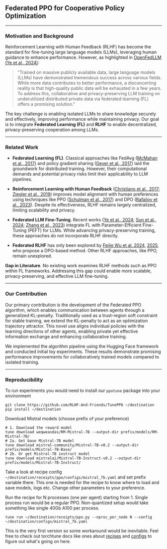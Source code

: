 ## Federated PPO for Cooperative Policy Optimization

---

### Motivation and Background  
Reinforcement Learning with Human Feedback (RLHF) has become the standard for fine-tuning large language models (LLMs), leveraging human guidance to enhance performance. However, as highlighted in [OpenFedLLM (Ye et al., 2024)](https://arxiv.org/abs/2402.06954):  

> "Trained on massive publicly available data, large language models (LLMs) have demonstrated tremendous success across various fields. While more data contributes to better performance, a disconcerting reality is that high-quality public data will be exhausted in a few years. To address this, collaborative and privacy-preserving LLM training on underutilized distributed private data via federated learning (FL) offers a promising solution."

The key challenge is enabling isolated LLMs to share knowledge securely and effectively, improving performance while maintaining privacy. Our goal is to integrate **Federated Learning (FL)** and **RLHF** to enable decentralized, privacy-preserving cooperation among LLMs.

---

### Related Work  

- **Federated Learning (FL)**. Classical approaches like FedAvg ([McMahan et al., 2017](https://arxiv.org/abs/1602.05629)) and policy gradient sharing ([Geyer et al., 2017](https://arxiv.org/abs/1712.07557)) laid the groundwork for distributed training. However, their computational demands and potential privacy risks limit their applicability to LLM pipelines.  

- **Reinforcement Learning with Human Feedback** ([Christiano et al., 2017](https://arxiv.org/abs/1706.03741); [Ziegler et al., 2019](https://arxiv.org/abs/1909.08593)) improves model alignment with human preferences using techniques like PPO ([Schulman et al., 2017](https://arxiv.org/abs/1707.06347)) and DPO ([Rafailov et al., 2023](https://arxiv.org/abs/2305.18290)). Despite its effectiveness, RLHF remains largely centralized, limiting scalability and privacy.  

- **Federated LLM Fine-Tuning**. Recent works ([Ye et al., 2024](https://arxiv.org/abs/2402.06954); [Sun et al., 2024](https://arxiv.org/abs/2403.12313); [Zhang et al., 2023](https://arxiv.org/abs/2305.05644)) integrate FL with Parameter-Efficient Fine-Tuning (PEFT) for LLMs. While advancing privacy-preserving training, these approaches do not incorporate RLHF directly.  

- **Federated RLHF** has only been explored by [Feijie Wu et al. 2024](https://arxiv.org/abs/2407.03038), [2025](https://openreview.net/forum?id=mqNKiEB6pd), who propose a DPO-based method. Other RLHF approaches, like PPO, remain unexplored.  

**Gap in Literature**. No existing work examines RLHF methods such as PPO within FL frameworks. Addressing this gap could enable more scalable, privacy-preserving, and effective LLM fine-tuning.

---

### Our Contribution

Our primary contribution is the development of the Federated PPO algorithm, which enables communication between agents through a generalized KL-penalty. Traditionally used as a trust-region soft constraint for stable training, we extend the KL-penalty to act as an optimization trajectory attractor. This novel use aligns individual policies with the learning directions of other agents, enabling private yet effective information exchange and enhancing collaborative training.

We implemented the algorithm pipeline using the Hugging Face framework and conducted initial toy experiments. These results demonstrate promising performance improvements for collaboratively trained models compared to isolated training.

---

### Reproducibility

To run experiments you would need to install our `ppotune` package into your environment
```
git clone https://github.com/RLHF-And-Friends/TunePPO ~/destination
pip install ~/destination
```
Download Mistral models (choose prefix of your preference)
```
# 1. Download the reward model
tune download weqweasdas/RM-Mistral-7B --output-dir prefix/models/RM-Mistral-7B/
# 2a. Get base Mistral-7B model
tune download mistral-community/Mistral-7B-v0.2 --output-dir prefix/models/Mistral-7B-Base/
# 2b. Or get Mistral-7B instruct model
tune download mistralai/Mistral-7B-Instruct-v0.2 --output-dir prefix/models/Mistral-7B-Instruct/
```
Take a look at recipe config `~/destination/receipts/ppo/configs/mistral_7b.yaml` and set prefix variable there. This one is needed for the recipe to know where to load and save models, logs etc. Change other parameters to your preference.

Run the recipe for N processes (one per agent) starting from 1. Single process run would be a regular PPO. Non-quantized setup would take something like single 40Gb A100 per process.
```
tune run ~/destination/receipts/ppo.py --nproc_per_node N --config ~/destination/configs/mistral_7b.yaml
```
This is the very first version so some workaround would be inevitable. Feel free to check out torchtune docs like ones about [recipes](https://pytorch.org/torchtune/stable/deep_dives/recipe_deepdive.html#recipe-deepdive) and [configs](https://pytorch.org/torchtune/stable/deep_dives/configs.html) to figure out what's going on here.
